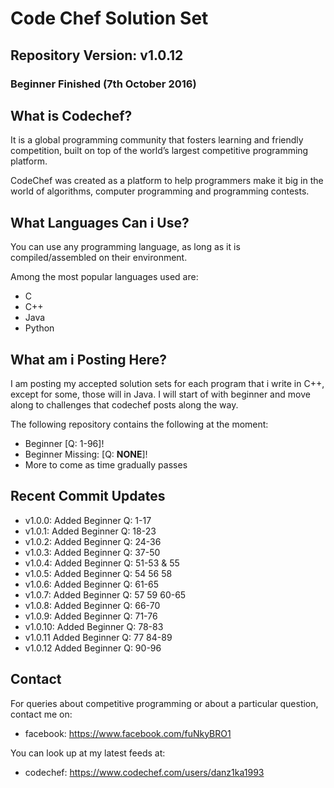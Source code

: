 # Code Chef Solution Set

## Repository Version: v1.0.12
### Beginner Finished (7th October 2016)

## What is Codechef? 

It is a global programming community that fosters learning and friendly competition, built on top of the world’s largest competitive programming platform.

CodeChef was created as a platform to help programmers make it big in the world of algorithms, computer programming and programming contests.

## What Languages Can i Use?

You can use any programming language, as long as it is compiled/assembled on their environment. 

Among the most popular languages used are:

- C
- C++
- Java
- Python

## What am i Posting Here?

I am posting my accepted solution sets for each program that i write in C++, except for some, those will in Java. I will start of with beginner and move along to challenges that codechef posts along the way.

The following repository contains the following at the moment: 

- Beginner [Q: 1-96]! 
- Beginner Missing: [Q: **NONE**]! 
- More to come as time gradually passes

## Recent Commit Updates

- v1.0.0: Added Beginner Q: 1-17
- v1.0.1: Added Beginner Q: 18-23
- v1.0.2: Added Beginner Q: 24-36
- v1.0.3: Added Beginner Q: 37-50
- v1.0.4: Added Beginner Q: 51-53 & 55
- v1.0.5: Added Beginner Q: 54 56 58
- v1.0.6: Added Beginner Q: 61-65
- v1.0.7: Added Beginner Q: 57 59 60-65
- v1.0.8: Added Beginner Q: 66-70
- v1.0.9: Added Beginner Q: 71-76
- v1.0.10: Added Beginner Q: 78-83
- v1.0.11 Added Beginner Q: 77 84-89
- v1.0.12 Added Beginner Q: 90-96

## Contact

For queries about competitive programming or about a particular question, contact me on:

- facebook: https://www.facebook.com/fuNkyBRO1

You can look up at my latest feeds at:

- codechef: https://www.codechef.com/users/danz1ka1993
